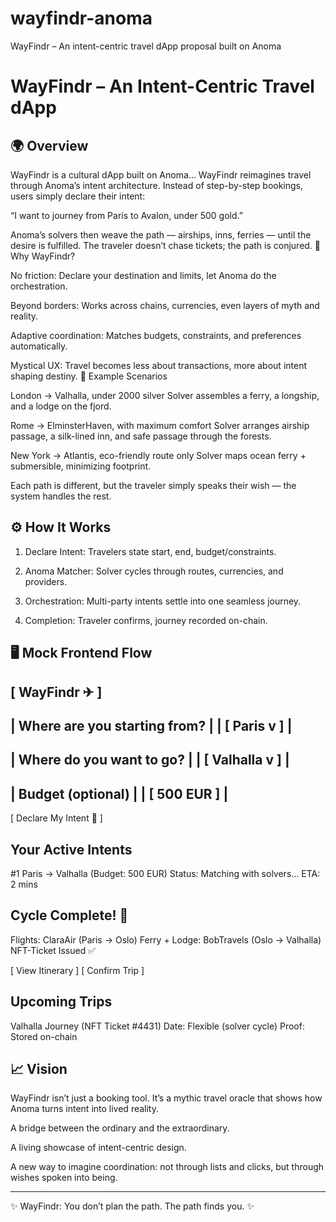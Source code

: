 # wayfindr-anoma
WayFindr – An intent-centric travel dApp proposal built on Anoma
# WayFindr – An Intent-Centric Travel dApp

## 🌍 Overview
WayFindr is a cultural dApp built on Anoma...
WayFindr reimagines travel through Anoma’s intent architecture.
Instead of step-by-step bookings, users simply declare their intent:

“I want to journey from Paris to Avalon, under 500 gold.”

Anoma’s solvers then weave the path — airships, inns, ferries — until the desire is fulfilled. The traveler doesn’t chase tickets; the path is conjured.
🚀 Why WayFindr?

No friction: Declare your destination and limits, let Anoma do the orchestration.

Beyond borders: Works across chains, currencies, even layers of myth and reality.

Adaptive coordination: Matches budgets, constraints, and preferences automatically.

Mystical UX: Travel becomes less about transactions, more about intent shaping destiny.
🔗 Example Scenarios

London → Valhalla, under 2000 silver
Solver assembles a ferry, a longship, and a lodge on the fjord.

Rome → ElminsterHaven, with maximum comfort
Solver arranges airship passage, a silk-lined inn, and safe passage through the forests.

New York → Atlantis, eco-friendly route only
Solver maps ocean ferry + submersible, minimizing footprint.


Each path is different, but the traveler simply speaks their wish — the system handles the rest.

## ⚙️ How It Works
1. Declare Intent: Travelers state start, end, budget/constraints.


2. Anoma Matcher: Solver cycles through routes, currencies, and providers.


3. Orchestration: Multi-party intents settle into one seamless journey.


4. Completion: Traveler confirms, journey recorded on-chain.

## 🖥️ Mock Frontend Flow
[ WayFindr ✈ ]
---------------------------------
|  Where are you starting from? |
|  [ Paris          v ]         |
---------------------------------
|  Where do you want to go?     |
|  [ Valhalla       v ]         |
---------------------------------
|  Budget (optional)            |
|  [   500 EUR     ]            |
---------------------------------
[ Declare My Intent 🚀 ]

Your Active Intents
---------------------------------
#1 Paris → Valhalla (Budget: 500 EUR)
Status: Matching with solvers...
ETA: 2 mins

Cycle Complete! 🎉
---------------------------------
Flights: ClaraAir (Paris → Oslo)
Ferry + Lodge: BobTravels (Oslo → Valhalla)
NFT-Ticket Issued ✅

[ View Itinerary ] [ Confirm Trip ]

Upcoming Trips
---------------------------------
Valhalla Journey (NFT Ticket #4431)
Date: Flexible (solver cycle)
Proof: Stored on-chain

## 📈 Vision
WayFindr isn’t just a booking tool.
It’s a mythic travel oracle that shows how Anoma turns intent into lived reality.

A bridge between the ordinary and the extraordinary.

A living showcase of intent-centric design.

A new way to imagine coordination: not through lists and clicks, but through wishes spoken into being.



---

✨ WayFindr: You don’t plan the path. The path finds you. ✨

